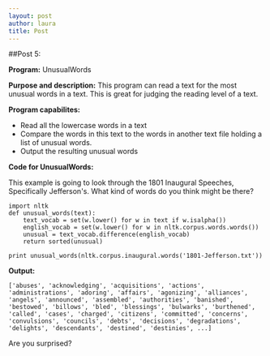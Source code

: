 ```yaml
---
layout: post
author: laura
title: Post
---
```


##Post 5:

__Program:__ UnusualWords

__Purpose and description:__ This program  can read a text for the most unusual words in a text. This is great for judging the reading level of a text.

__Program capabilites:__
* Read all the lowercase words in a text
* Compare the words in this text to the words in another text file holding a list of unusual words.
* Output the resulting unusual words
	
	
__Code for UnusualWords:__

This example is going to look through the 1801 Inaugural Speeches, Specifically Jefferson's. What kind of words do you think might be there?

```
import nltk
def unusual_words(text):
    text_vocab = set(w.lower() for w in text if w.isalpha())
    english_vocab = set(w.lower() for w in nltk.corpus.words.words())
    unusual = text_vocab.difference(english_vocab)
    return sorted(unusual)

print unusual_words(nltk.corpus.inaugural.words('1801-Jefferson.txt'))
```						

__Output:__

```
['abuses', 'acknowledging', 'acquisitions', 'actions', 'administrations', 'adoring', 'affairs', 'agonizing', 'alliances', 'angels', 'announced', 'assembled', 'authorities', 'banished', 'bestowed', 'billows', 'bled', 'blessings', 'bulwarks', 'burthened', 'called', 'cases', 'charged', 'citizens', 'committed', 'concerns', 'convulsions', 'councils', 'debts', 'decisions', 'degradations', 'delights', 'descendants', 'destined', 'destinies', ...]
```

Are you surprised?
